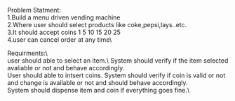 Problem Statment:\
  1.Build a menu driven vending machine\
  2.Where user should select products like coke,pepsi,lays..etc.\
  3.It should accept coins 1 5 10 15 20 25\
  4.user can cancel order at any time\
  
Requirments:\\\
user should able to select an item.\\
System should verify if the item selected avaliable or not and behave accordingly.\
User should able to intsert coins.
System should verify if coin is valid or not and change is available or not and should behave accordingly.\
System should dispense item and coin if everything goes fine.\
